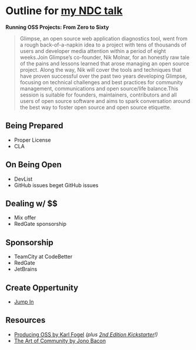 Outline for [my NDC talk](http://ndcoslo.oktaset.com/t-8116)
========

**Running OSS Projects: From Zero to Sixty**
> Glimpse, an open source web application diagnostics tool, went from a rough back-of-a-napkin idea to a project with tens of thousands of users and developer media attention within a period of eight weeks.Join Glimpse’s co-founder, Nik Molnar, for an honestly raw tale of the pains and lessons learned that arose managing an open source project. Along the way, Nik will cover the tools and techniques that have proven successful over the past two years developing Glimpse, focusing on technical challenges and best practices for community management, communications and open source/life balance.This session is suitable for founders, maintainers, contributors and all users of open source software and aims to spark conversation around the best way to foster open source and open source etiquette.


## Being Prepared
- Proper License
- CLA

## On Being Open
- DevList
- GitHub issues beget GitHub issues

## Dealing w/ $$
- Mix offer
- RedGate sponsorship

## Sponsorship
- TeamCity at CodeBetter
- RedGate
- JetBrains

## Create Oppertunity
- [Jump In](http://nikcodes.com/2013/05/10/new-contributor-jump-in/)

## Resources
- [Producing OSS by Karl Fogel](http://producingoss.com/) *(plus [2nd Edition Kickstarter](http://www.kickstarter.com/projects/kfogel/updating-producing-open-source-software-for-2nd-ed)!)*
- [The Art of Community by Jono Bacon](http://www.artofcommunityonline.org/)
